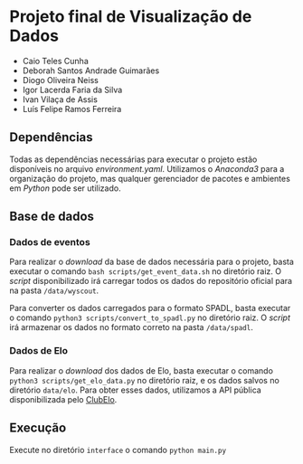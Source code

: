 # Projeto final de Visualização de Dados

- Caio Teles Cunha
- Deborah Santos Andrade Guimarães
- Diogo Oliveira Neiss
- Igor Lacerda Faria da Silva
- Ivan Vilaça de Assis
- Luís Felipe Ramos Ferreira

## Dependências

Todas as dependências necessárias para executar o projeto estão disponíveis no arquivo _environment.yaml_. Utilizamos o _Anaconda3_ para a organização do projeto, mas qualquer gerenciador de pacotes e ambientes em _Python_ pode ser utilizado.

## Base de dados

### Dados de eventos

Para realizar o _download_ da base de dados necessária para o projeto, basta executar o comando `bash scripts/get_event_data.sh` no diretório raiz. O _script_ disponibilizado irá carregar todos os dados do repositório oficial para na pasta `/data/wyscout`.

Para converter os dados carregados para o formato SPADL, basta executar o comando `python3 scripts/convert_to_spadl.py` no diretório raiz. O _script_ irá armazenar os dados no formato correto na pasta `/data/spadl`.

### Dados de Elo

Para realizar o _download_ dos dados de Elo, basta executar o comando `python3 scripts/get_elo_data.py` no diretório raiz, e os dados salvos no diretório `data/elo`. Para obter esses dados, utilizamos a API pública disponibilizada pelo [ClubElo](http://clubelo.com/).

## Execução 

Execute no diretório `interface` o comando `python main.py`


